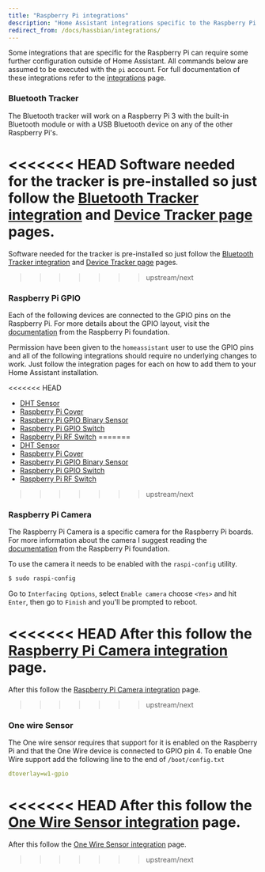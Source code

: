 ```yaml
---
title: "Raspberry Pi integrations"
description: "Home Assistant integrations specific to the Raspberry Pi."
redirect_from: /docs/hassbian/integrations/
---
```


Some integrations that are specific for the Raspberry Pi can require some further configuration outside of Home Assistant. All commands below are assumed to be executed with the `pi` account. For full documentation of these integrations refer to the [integrations](/components) page.

### Bluetooth Tracker

The Bluetooth tracker will work on a Raspberry Pi 3 with the built-in Bluetooth module or with a USB Bluetooth device on any of the other Raspberry Pi's.

<<<<<<< HEAD
Software needed for the tracker is pre-installed so just follow the [Bluetooth Tracker integration](/components/bluetooth_tracker/) and [Device Tracker page](/components/device_tracker/) pages.
=======
Software needed for the tracker is pre-installed so just follow the [Bluetooth Tracker integration](/integrations/bluetooth_tracker/) and [Device Tracker page](/integrations/device_tracker/) pages.
>>>>>>> upstream/next

### Raspberry Pi GPIO

Each of the following devices are connected to the GPIO pins on the Raspberry Pi.
For more details about the GPIO layout, visit the [documentation](https://www.raspberrypi.org/documentation/usage/gpio/) from the Raspberry Pi foundation.

Permission have been given to the `homeassistant` user to use the GPIO pins and all of the following integrations should require no underlying changes to work.
Just follow the integration pages for each on how to add them to your Home Assistant installation.

<<<<<<< HEAD
 - [DHT Sensor](/components/dht/)
 - [Raspberry Pi Cover](/components/rpi_gpio/#cover)
 - [Raspberry Pi GPIO Binary Sensor](/components/rpi_gpio/#binary-sensor)
 - [Raspberry Pi GPIO Switch](/components/rpi_gpio/#switch)
 - [Raspberry Pi RF Switch](/components/rpi_rf/)
=======
 - [DHT Sensor](/integrations/dht/)
 - [Raspberry Pi Cover](/integrations/rpi_gpio/#cover)
 - [Raspberry Pi GPIO Binary Sensor](/integrations/rpi_gpio/#binary-sensor)
 - [Raspberry Pi GPIO Switch](/integrations/rpi_gpio/#switch)
 - [Raspberry Pi RF Switch](/integrations/rpi_rf/)
>>>>>>> upstream/next

### Raspberry Pi Camera

The Raspberry Pi Camera is a specific camera for the Raspberry Pi boards. For more information about the camera I suggest reading the [documentation](https://www.raspberrypi.org/documentation/usage/camera/) from the Raspberry Pi foundation.

To use the camera it needs to be enabled with the `raspi-config` utility.

```bash
$ sudo raspi-config
```

Go to `Interfacing Options`, select `Enable camera` choose `<Yes>` and hit `Enter`, then go to `Finish` and you'll be prompted to reboot.

<<<<<<< HEAD
After this follow the [Raspberry Pi Camera integration](/components/rpi_camera/) page.
=======
After this follow the [Raspberry Pi Camera integration](/integrations/rpi_camera/) page.
>>>>>>> upstream/next

### One wire Sensor

The One wire sensor requires that support for it is enabled on the Raspberry Pi and that the One Wire device is connected to GPIO pin 4.
To enable One Wire support add the following line to the end of `/boot/config.txt`
```yaml
dtoverlay=w1-gpio
```
<<<<<<< HEAD
After this follow the [One Wire Sensor integration](/components/onewire/) page.
=======
After this follow the [One Wire Sensor integration](/integrations/onewire/) page.
>>>>>>> upstream/next
